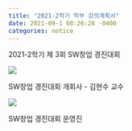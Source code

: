 ```yaml
---
title: "2021-2학기 학부 강의계획서" 
date: 2021-09-1 08:26:28 -0400
categories: notice
---
```


2021-2학기 제 3회 SW창업 경진대회

<img src="https://faculty-hieonn.github.io/files/SW 창업경진대회 개회사.jpeg">

SW창업 경진대회 개회사 - 김현수 교수

<img src="https://faculty-hieonn.github.io/files/SW 창업경진대회 운영진.jpeg">

SW창업 경진대회 운영진

